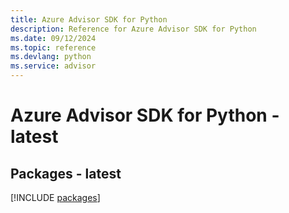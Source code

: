 ```yaml
---
title: Azure Advisor SDK for Python
description: Reference for Azure Advisor SDK for Python
ms.date: 09/12/2024
ms.topic: reference
ms.devlang: python
ms.service: advisor
---
```

# Azure Advisor SDK for Python - latest
## Packages - latest
[!INCLUDE [packages](advisor-index.md)]